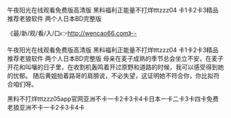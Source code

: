 午夜阳光在线观看免费版高清版
黑料福利正能量不打烊tttzzz04
卡1卡2卡3精品推荐老狼软件
两个人日本BD完整版


《最/新/观/看/入/口👉http://wencao66.com》--

午夜阳光在线观看免费版高清版
黑料福利正能量不打烊tttzzz04
卡1卡2卡3精品推荐老狼软件
两个人日本BD完整版
母亲在麦子成熟的季节总会坐立不安，在麦子开花和叫嚷的日子里，在收割机轰鸣着开过原野和道路的时候，我可以感受得到她的忧郁。
随后黄姐拍着路哥的肩膀说，不必失望，这证明她不符合你，你比拟符合咱们呀。





黑料不打烊tttzzz05app官网亚洲不卡一卡2卡3卡4卡日本一卡二卡3卡四卡免费老狼亚洲不卡一卡2卡3卡4卡
